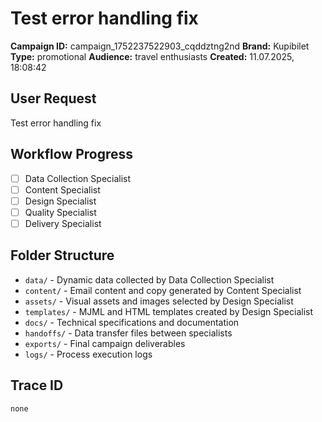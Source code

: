 # Test error handling fix

**Campaign ID:** campaign_1752237522903_cqddztng2nd
**Brand:** Kupibilet
**Type:** promotional
**Audience:** travel enthusiasts
**Created:** 11.07.2025, 18:08:42

## User Request
Test error handling fix

## Workflow Progress
- [ ] Data Collection Specialist
- [ ] Content Specialist  
- [ ] Design Specialist
- [ ] Quality Specialist
- [ ] Delivery Specialist

## Folder Structure

- `data/` - Dynamic data collected by Data Collection Specialist
- `content/` - Email content and copy generated by Content Specialist
- `assets/` - Visual assets and images selected by Design Specialist
- `templates/` - MJML and HTML templates created by Design Specialist
- `docs/` - Technical specifications and documentation
- `handoffs/` - Data transfer files between specialists
- `exports/` - Final campaign deliverables
- `logs/` - Process execution logs

## Trace ID
`none`
